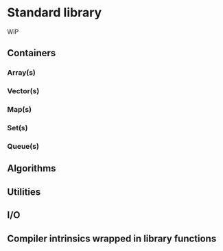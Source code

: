 # Standard library
WIP

## Containers

### Array(s)

### Vector(s)

### Map(s)

### Set(s)

### Queue(s)

## Algorithms

## Utilities

## I/O

## Compiler intrinsics wrapped in library functions

